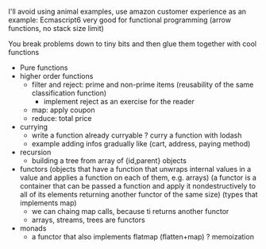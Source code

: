 I'll avoid using animal examples, use amazon customer experience as an example:
Ecmascript6 very good for functional programming (arrow functions, no stack size limit)

You break problems down to tiny bits and then glue them together with cool functions

- Pure functions
- higher order functions
  - filter and reject: prime and non-prime items (reusability of the same classification function)
    - implement reject as an exercise for the reader
  - map: apply coupon
  - reduce: total price
- currying
  - write a function already curryable
  ? curry a function with lodash
  - example adding infos gradually like (cart, address, paying method)
- recursion
  - building a tree from array of {id,parent} objects
- functors (objects that have a function that unwraps internal values in a value and applies a function on each of them, e.g. arrays) (a functor is a container that can be passed a function and apply it nondestructively to all of its elements returning another functor of the same size) (types that implements map)
  - we can chaing map calls, because ti returns another functor
  - arrays, streams, trees are functors
- monads
  - a functor that also implements flatmap (flatten+map)
? memoization

